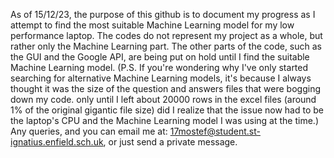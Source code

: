 As of 15/12/23, the purpose of this github is to document my progress as I attempt to find the most suitable Machine Learning model for my low performance laptop. 
The codes do not represent my project as a whole, but rather only the Machine Learning part.
The other parts of the code, such as the GUI and the Google API, are being put on hold until I find the suitable Machine Learning model.
(P.S. If you're wondering why I've only started searching for alternative Machine Learning models, it's because I always thought it was the size of the question and answers files that were bogging down my code. 
      only until I left about 20000 rows in the excel files (around 1% of the original gigantic file size) did I realize that the issue now had to be the laptop's CPU and the Machine Learning model I was using at the time.)
Any queries, and you can email me at: 17mostef@student.st-ignatius.enfield.sch.uk, or just send a private message.
